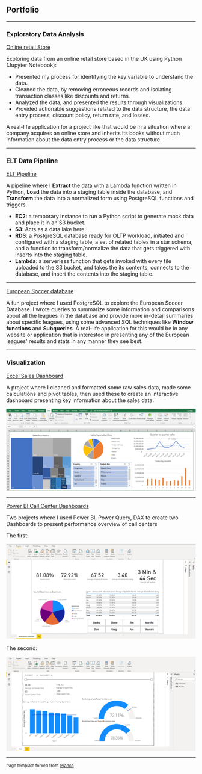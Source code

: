 ## Portfolio

---

### Exploratory Data Analysis

[Online retail Store](https://github.com/shrief-khamis/online-retail-eda)

Exploring data from an online retail store based in the UK using Python (Jupyter Notebook):
* Presented my process for identifying the key variable to understand the data.
* Cleaned the data, by removing erroneous records and isolating transaction classes like discounts and returns.
* Analyzed the data, and presented the results through visualizations.
* Provided actionable suggestions related to the data structure, the data entry process, discount policy, return rate, and losses.

A real-life application for a project like that would be in a situation where a company acquires an online store and inherits its books without much information about the data entry process or the data structure.

---
### ELT Data Pipeline

[ELT Pipeline](https://github.com/shrief-khamis/elt-pipeline)

A pipeline where I **Extract** the data with a Lambda function written in Python, **Load** the data into a staging table inside the database, and **Transform** the data into a normalized form using PostgreSQL functions and triggers.
* **EC2**: a temporary instance to run a Python script to generate mock data and place it in an S3 bucket.
* **S3**: Acts as a data lake here.
* **RDS**: a PostgreSQL database ready for OLTP workload, initiated and configured with a staging table, a set of related tables in a star schema, and a function to transform/normalize the data that gets triggered with inserts into the staging table.
* **Lambda**: a serverless function that gets invoked with every file uploaded to the S3 bucket, and takes the its contents, connects to the database, and insert the contents into the staging table.

---
[European Soccer database](https://github.com/shrief-khamis/exploring-european-soccer-database)

A fun project where I used PostgreSQL to explore the European Soccer Database.
I wrote queries to summarize some information and comparisons about all the leagues in the database and provide more in-detail summaries about specific leagues, using some advanced SQL techniques like **Window functions** and **Subqueries**.
A real-life application for this would be in any website or application that is interested in presenting any of the European leagues' results and stats in any manner they see best.

---
### Visualization

[Excel Sales Dashboard](https://github.com/shrief-khamis/sales-excel-dashboard)

A project where I cleaned and formatted some raw sales data, made some calculations and pivot tables, then used these to create an interactive dashboard presenting key information about the sales data.

<img src="images/excel_dashboard.png?raw=true"/>

---
[Power BI Call Center Dashboards](https://github.com/shrief-khamis/call-center-powerbi-dashboards)

Two projects where I used Power BI, Power Query, DAX to create two Dashboards to present performance overview of call centers

The first:

<img src="images/powerbi_dashboard1.png?raw=true"/>

The second:

<img src="images/powerbi_dashboard2.png?raw=true"/>

---
<p style="font-size:11px">Page template forked from <a href="https://github.com/evanca/quick-portfolio">evanca</a></p>
<!-- Remove above link if you don't want to attibute -->
